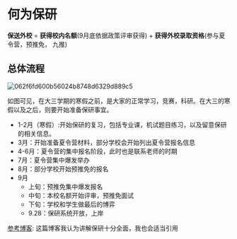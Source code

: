 # 何为保研

**保送外校** = **获得校内名额**(9月底依据政策评审获得) + **获得外校录取资格**(参与夏令营，预推免， 九推)

## 总体流程

![062f6fd600b56024b8748d6329d889c5](https://jhfaoisehoiew.oss-cn-beijing.aliyuncs.com/img/062f6fd600b56024b8748d6329d889c5.png)

如图可见，在大三学期的寒假之前，是大家的正常学习，竞赛，科研。在大三的寒假以及之后，则要开始准备保研事宜。

- 1-2月（寒假）:开始保研的复习，包括专业课，机试题目练习，以及留意保研的相关信息。
- 3月：开始准备夏令营材料，部分学校会开始列出夏令营报名信息
- 4-6月：夏令营的集中报名阶段，此时也是联系老师的时期
- 7月：夏令营集中爆发举办
- 8月：部分学校开始预推免的报名
- 9月
  - 上旬：预推免集中爆发报名
  - 中旬：本校名额开始评审，预推免面试
  - 下旬：学校和学生做最后的博弈
  - 9.28：保研系统开放，上岸



[参考博客](https://sumsky.top/2021/10/13/baoyan-series-1/): 这篇博客我认为讲解保研十分全面，我也会适当引用

​				